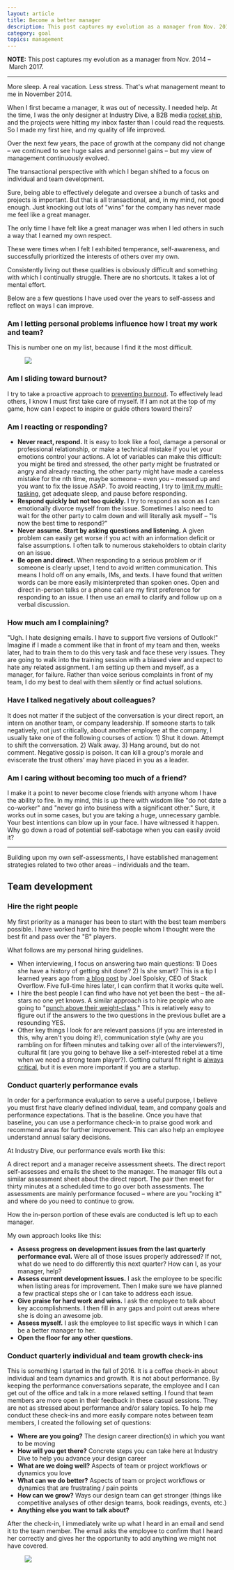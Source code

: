 ```yaml
---
layout: article
title: Become a better manager
description: This post captures my evolution as a manager from Nov. 2014 – March 2017.
category: goal
topics: management
---
```


**NOTE:** This post captures my evolution as a manager from Nov. 2014 – March 2017. 

<hr>

More sleep. A real vacation. Less stress. That's what management meant to me in November 2014.

When I first became a manager, it was out of necessity. I needed help. At the time, I was the only designer at Industry Dive, a B2B media <a href="http://joel.is/your-startup-is-a-rocket-ship/">rocket ship</a>, and the projects were hitting my inbox faster than I could read the requests. So I made my first hire, and my quality of life improved.

Over the next few years, the pace of growth at the company did not change – we continued to see huge sales and personnel gains – but my view of management continuously evolved.

The transactional perspective with which I began shifted to a focus on individual and team development.

Sure, being able to effectively delegate and oversee a bunch of tasks and projects is important. But that is all transactional, and, in my mind, not good enough. Just knocking out lots of "wins" for the company has never made me feel like a great manager.

The only time I have felt like a great manager was when I led others in such a way that I earned my own respect.

These were times when I felt I exhibited temperance, self-awareness, and successfully prioritized the interests of others over my own. 

Consistently living out these qualities is obviously difficult and something with which I continually struggle. There are no shortcuts. It takes a lot of mental effort.

Below are a few questions I have used over the years to self-assess and reflect on ways I can improve.

### Am I letting personal problems influence how I treat my work and team?
This is number one on my list, because I find it the most difficult.

<div class="medium-format">
	<figure>
		<img src="{{ site.github.url }}/media/img/goals/2017-03-05-management/jweiner-tweet.jpg">
	</figure>
</div>

### Am I sliding toward burnout?
I try to take a proactive approach to <a href="{% post_url tech-design/2016-08-17-burnout %}">preventing burnout</a>. To effectively lead others, I know I must first take care of myself. If I am not at the top of my game, how can I expect to inspire or guide others toward theirs?

### Am I reacting or responding?
<ul>
	<li><strong>Never react, respond.</strong> It is easy to look like a fool, damage a personal or professional relationship, or make a technical mistake if you let your emotions control your actions. A lot of variables can make this difficult: you might be tired and stressed, the other party might be frustrated or angry and already reacting, the other party might have made a careless mistake for the nth time, maybe someone – even you – messed up and you want to fix the issue ASAP. To avoid reacting, I try to <a href="https://hbr.org/tip/2017/03/quiet-your-mind-to-avoid-making-impulsive-decisions">limit my multi-tasking</a>, get adequate sleep, and pause before responding.</li>
	<li><strong>Respond quickly but not too quickly.</strong> I try to respond as soon as I can emotionally divorce myself from the issue. Sometimes I also need to wait for the other party to calm down and will literally ask myself – "Is now the best time to respond?"</li>
	<li><strong>Never assume. Start by asking questions and listening.</strong> A given problem can easily get worse if you act with an information deficit or false assumptions. I often talk to numerous stakeholders to obtain clarity on an issue.</li>
	<li><strong>Be open and direct.</strong> When responding to a serious problem or if someone is clearly upset, I tend to avoid written communication. This means I hold off on any emails, IMs, and texts. I have found that written words can be more easily misinterpreted than spoken ones. Open and direct in-person talks or a phone call are my first preference for responding to an issue. I then use an email to clarify and follow up on a verbal discussion.</li>
</ul>

### How much am I complaining?
"Ugh. I hate designing emails. I have to support five versions of Outlook!" Imagine if I made a comment like that in front of my team and then, weeks later, had to train them to do this very task and face these very issues. They are going to walk into the training session with a biased view and expect to hate any related assignment. I am setting up them and myself, as a manager, for failure. Rather than voice serious complaints in front of my team, I do my best to deal with them silently or find actual solutions.

### Have I talked negatively about colleagues?
It does not matter if the subject of the conversation is your direct report, an intern on another team, or company leadership. If someone starts to talk negatively, not just critically, about another employee at the company, I usually take one of the following courses of action: 1) Shut it down. Attempt to shift the conversation. 2) Walk away. 3) Hang around, but do not comment. Negative gossip is poison. It can kill a group's morale and eviscerate the trust others' may have placed in you as a leader.

### Am I caring without becoming too much of a friend?
I make it a point to never become close friends with anyone whom I have the ability to fire. In my mind, this is up there with wisdom like "do not date a co-worker" and "never go into business with a significant other." Sure, it works out in some cases, but you are taking a huge, unnecessary gamble. Your best intentions can blow up in your face. I have witnessed it happen. Why go down a road of potential self-sabotage when you can easily avoid it?

<hr>

Building upon my own self-assessments, I have established management strategies related to two other areas – individuals and the team.

## Team development

### Hire the right people

My first priority as a manager has been to start with the best team members possible. I have worked hard to hire the people whom I thought were the best fit and pass over the "B" players.

What follows are my personal hiring guidelines.

<ul>
	<li>When interviewing, I focus on answering two main questions: 1) Does she have a history of getting shit done? 2) Is she smart? This is a tip I learned years ago from <a href="https://www.joelonsoftware.com/2006/10/25/the-guerrilla-guide-to-interviewing-version-30/">a blog post</a> by Joel Spolsky, CEO of Stack Overflow. Five full-time hires later, I can confirm that it works quite well.</li>
	<li>I hire the best people I can find who have not yet been the best – the all-stars no one yet knows. A similar approach is to hire people who are going to "<a href="https://bothsidesofthetable.com/whom-should-you-hire-at-a-startup-bc47cac70e49#.4ql9upylg">punch above their weight-class</a>." This is relatively easy to figure out if the answers to the two questions in the previous bullet are a resounding YES.</li>
	<li>Other key things I look for are relevant passions (if you are interested in this, why aren't you doing it!), communication style (why are you rambling on for fifteen minutes and talking over all of the interviewers?), cultural fit (are you going to behave like a self-interested rebel at a time when we need a strong team player?). Getting cultural fit right is <a href="http://avc.com/2017/03/cultural-differences">always critical</a>, but it is even more important if you are a startup.</li>
</ul>

### Conduct quarterly performance evals
In order for a performance evaluation to serve a useful purpose, I believe you must first have clearly defined individual, team, and company goals and performance expectations.
That is the baseline.
Once you have that baseline, you can use a performance check-in to praise good work and recommend areas for further improvement. This can also help an employee understand annual salary decisions.

At Industry Dive, our performance evals worth like this:

A direct report and a manager receive assessment sheets. The direct report self-assesses and emails the sheet to the manager. The manager fills out a similar assessment sheet about the direct report. The pair then meet for thirty minutes at a scheduled time to go over both assessments. The assessments are mainly performance focused – where are you "rocking it" and where do you need to continue to grow.

How the in-person portion of these evals are conducted is left up to each manager.

My own approach looks like this:

<ul>
	<li><strong>Assess progress on development issues from the last quarterly performance eval.</strong> Were all of those issues properly addressed? If not, what do we need to do differently this next quarter? How can I, as your manager, help?</li>
	<li><strong>Assess current development issues.</strong> I ask the employee to be specific when listing areas for improvement. Then I make sure we have planned a few practical steps she or I can take to address each issue.</li>
	<li><strong>Give praise for hard work and wins.</strong> I ask the employee to talk about key accomplishments. I then fill in any gaps and point out areas where she is doing an awesome job.</li>
	<li><strong>Assess myself.</strong> I ask the employee to list specific ways in which I can be a better manager to her.</li>
	<li><strong>Open the floor for any other questions.</strong></li>
</ul>

### Conduct quarterly individual and team growth check-ins
This is something I started in the fall of 2016. It is a coffee check-in about individual and team dynamics and growth.
It is not about performance.
By keeping the performance conversations separate, the employee and I can get out of the office and talk in a more relaxed setting. I found that team members are more open in their feedback in these casual sessions. They are not as stressed about performance and/or salary topics.
To help me conduct these check-ins and more easily compare notes between team members, I created the following set of questions:
<ul>
	<li><strong>Where are you going?</strong> The design career direction(s) in which you want to be moving</li>
	<li><strong>How will you get there?</strong> Concrete steps you can take here at Industry Dive to help you advance your design career</li>
	<li><strong>What are we doing well?</strong> Aspects of team or project workflows or dynamics you love</li>
	<li><strong>What can we do better?</strong> Aspects of team or project workflows or dynamics that are frustrating / pain points</li>
	<li><strong>How can we grow?</strong> Ways our design team can get stronger (things like competitive analyses of other design teams, book readings, events, etc.)</li>
	<li><strong>Anything else you want to talk about?</strong></li>
</ul>

After the check-in, I immediately write up what I heard in an email and send it to the team member. The email asks the employee to confirm that I heard her correctly and gives her the opportunity to add anything we might not have covered.

<div class="medium-format">
	<figure>
		<img src="{{ site.github.url }}/media/img/goals/2017-03-05-management/coffee-checkin.jpg">
	</figure>
</div>